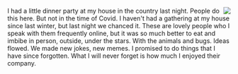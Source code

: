 <img src="http://scripting.com/images/2020/01/17/bagel.png" border="0" align="right">I had a little dinner party at my house in the country last night. People do this here. But not in the time of Covid. I haven't had a gathering at my house since last winter, but last night we chanced it. These are lovely people who I speak with them frequently online, but it was so much better to eat and imbibe in person, outside, under the stars. With the animals and bugs. Ideas flowed. We made new jokes, new memes. I promised to do things that I have since forgotten. What I will never forget is how much I enjoyed their company.
